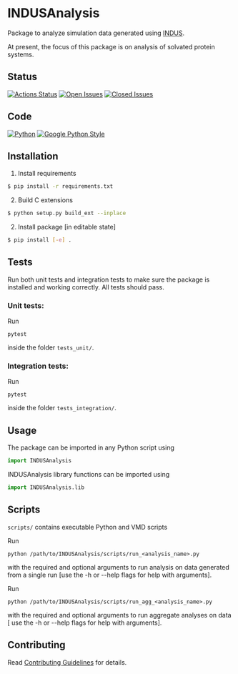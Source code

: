 # INDUSAnalysis

Package to analyze simulation data generated using
[INDUS](https://link.springer.com/article/10.1007/s10955-011-0269-9).

At present, the focus of this package is on analysis of solvated protein systems.

## Status

[![Actions Status](https://img.shields.io/github/workflow/status/apallath/analysis_scripts/Analysis)](https://github.com/apallath/analysis_scripts/actions)
[![Open Issues](https://img.shields.io/github/issues-raw/apallath/analysis_scripts)](https://github.com/apallath/analysis_scripts/issues)
[![Closed Issues](https://img.shields.io/github/issues-closed-raw/apallath/analysis_scripts)](https://github.com/apallath/analysis_scripts/issues)

## Code

[![Python](https://img.shields.io/github/languages/top/apallath/analysis_scripts)](https://www.python.org/downloads/release/python-370/)
[![Google Python Style](https://img.shields.io/badge/Code%20Style-Google%20Python%20Style-brightgreen)](https://google.github.io/styleguide/pyguide.html)

## Installation

1. Install requirements

```sh
$ pip install -r requirements.txt
```

2. Build C extensions

```sh
$ python setup.py build_ext --inplace
```

2. Install package [in editable state]

```sh
$ pip install [-e] .
```

## Tests

Run both unit tests and integration tests to make sure the package is installed
and working correctly. All tests should pass.

### Unit tests:

Run
```
pytest
```
inside the folder `tests_unit/`.

### Integration tests:

Run
```
pytest
```
inside the folder `tests_integration/`.

## Usage

The package can be imported in any Python script using

```python
import INDUSAnalysis
```

INDUSAnalysis library functions can be imported using

```python
import INDUSAnalysis.lib
```

## Scripts

`scripts/` contains executable Python and VMD scripts

Run
```console
python /path/to/INDUSAnalysis/scripts/run_<analysis_name>.py
```
with the required and optional arguments to run analysis on data generated
from a single run [use the -h or --help flags for help with arguments].

Run
```console
python /path/to/INDUSAnalysis/scripts/run_agg_<analysis_name>.py
```
with the required and optional arguments to run aggregate analyses on data [
use the -h or --help flags for help with arguments].

## Contributing

Read [Contributing Guidelines](CONTRIBUTING.md) for details.
